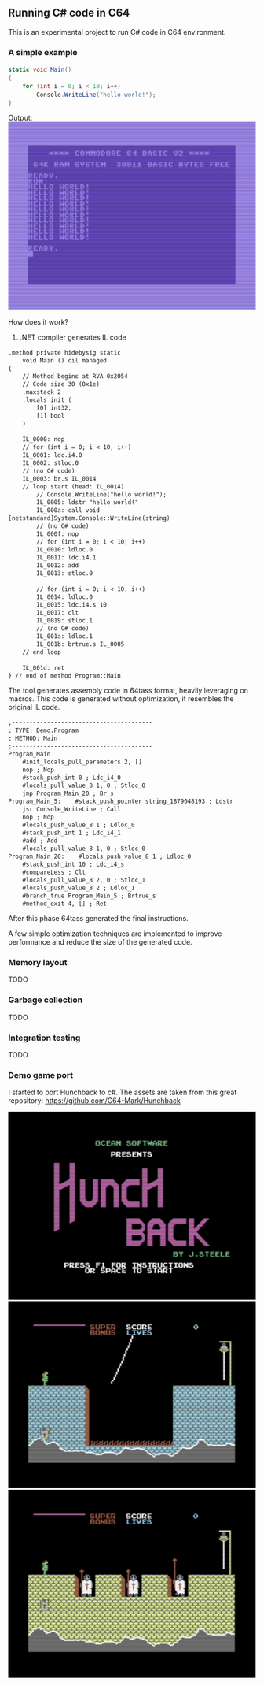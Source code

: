 ## Running C# code in C64

This is an experimental project to run C# code in C64 environment.

### A simple example

```cs
static void Main()
{
    for (int i = 0; i < 10; i++)
        Console.WriteLine("hello world!");
}
```

Output:
![Hello world](https://github.com/balazsmolnar/C64-IL-Compiler/blob/main/Doc/HelloWorld.png "Hello World")

How does it work?

1. .NET compiler generates IL code

```IL
.method private hidebysig static
	void Main () cil managed
{
	// Method begins at RVA 0x2054
	// Code size 30 (0x1e)
	.maxstack 2
	.locals init (
		[0] int32,
		[1] bool
	)

	IL_0000: nop
	// for (int i = 0; i < 10; i++)
	IL_0001: ldc.i4.0
	IL_0002: stloc.0
	// (no C# code)
	IL_0003: br.s IL_0014
	// loop start (head: IL_0014)
		// Console.WriteLine("hello world!");
		IL_0005: ldstr "hello world!"
		IL_000a: call void [netstandard]System.Console::WriteLine(string)
		// (no C# code)
		IL_000f: nop
		// for (int i = 0; i < 10; i++)
		IL_0010: ldloc.0
		IL_0011: ldc.i4.1
		IL_0012: add
		IL_0013: stloc.0

		// for (int i = 0; i < 10; i++)
		IL_0014: ldloc.0
		IL_0015: ldc.i4.s 10
		IL_0017: clt
		IL_0019: stloc.1
		// (no C# code)
		IL_001a: ldloc.1
		IL_001b: brtrue.s IL_0005
	// end loop

	IL_001d: ret
} // end of method Program::Main

```

The tool generates assembly code in 64tass format, heavily leveraging on macros. This code is generated without optimization, it resembles the original IL code.

```assembly
;----------------------------------------
; TYPE: Demo.Program
; METHOD: Main
;----------------------------------------
Program_Main
    #init_locals_pull_parameters 2, []
    nop ; Nop
    #stack_push_int 0 ; Ldc_i4_0
    #locals_pull_value_8 1, 0 ; Stloc_0
    jmp Program_Main_20 ; Br_s
Program_Main_5:    #stack_push_pointer string_1879048193 ; Ldstr
    jsr Console_WriteLine ; Call
    nop ; Nop
    #locals_push_value_8 1 ; Ldloc_0
    #stack_push_int 1 ; Ldc_i4_1
    #add ; Add
    #locals_pull_value_8 1, 0 ; Stloc_0
Program_Main_20:    #locals_push_value_8 1 ; Ldloc_0
    #stack_push_int 10 ; Ldc_i4_s
    #compareLess ; Clt
    #locals_pull_value_8 2, 0 ; Stloc_1
    #locals_push_value_8 2 ; Ldloc_1
    #branch_true Program_Main_5 ; Brtrue_s
    #method_exit 4, [] ; Ret
```

After this phase 64tass generated the final instructions.

A few simple optimization techniques are implemented to improve performance and reduce the size of the generated code.

### Memory layout

TODO

### Garbage collection

TODO

### Integration testing

TODO

### Demo game port

I started to port Hunchback to c#.
The assets are taken from this great repository: https://github.com/C64-Mark/Hunchback

![Hunchback](https://github.com/balazsmolnar/C64-IL-Compiler/blob/main/Doc/HunchbackTitle.png "Hunchback")
![Hunchback](https://github.com/balazsmolnar/C64-IL-Compiler/blob/main/Doc/HunchbackRope.png "Hunchback")
![Hunchback](https://github.com/balazsmolnar/C64-IL-Compiler/blob/main/Doc/HunchbackKnights.png "Hunchback")
